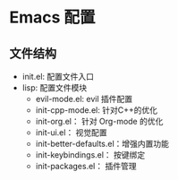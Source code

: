 # Emacs 配置


## 文件结构
   - init.el: 配置文件入口
   - lisp: 配置文件模块
     - evil-mode.el:            evil 插件配置
     - init-cpp-mode.el:        针对C++的优化
     - init-org.el：            针对 Org-mode 的优化
     - init-ui.el：             视觉配置
     - init-better-defaults.el：增强内置功能
     - init-keybindings.el：    按键绑定
     - init-packages.el：       插件管理
